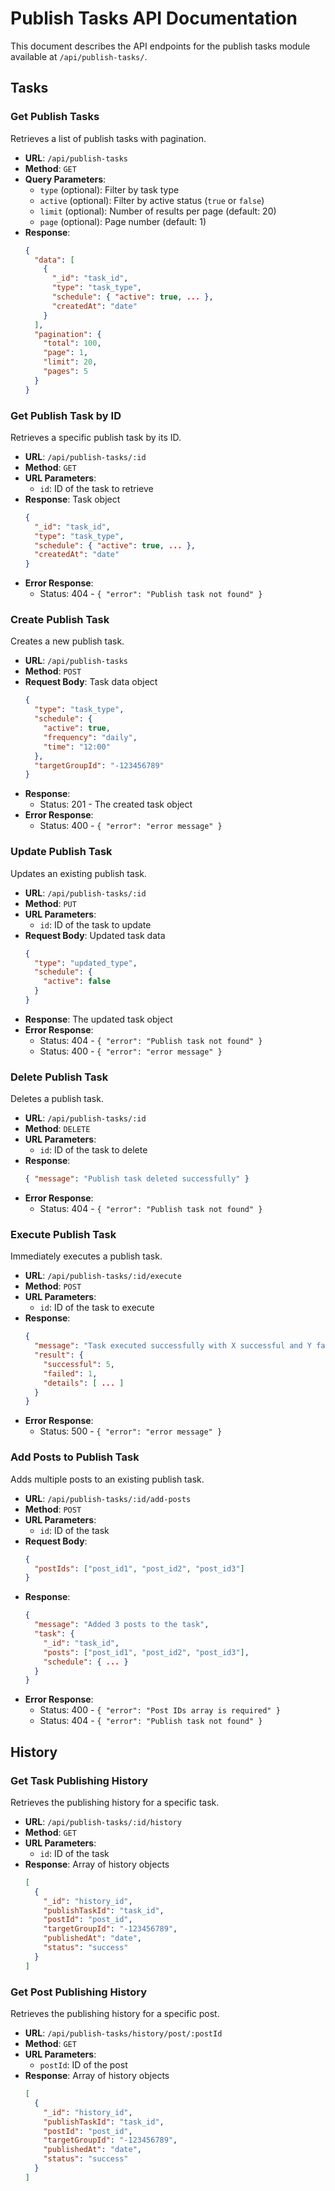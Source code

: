 # Publish Tasks API Documentation

This document describes the API endpoints for the publish tasks module available at `/api/publish-tasks/`.

## Tasks

### Get Publish Tasks

Retrieves a list of publish tasks with pagination.

- **URL**: `/api/publish-tasks`
- **Method**: `GET`
- **Query Parameters**:
  - `type` (optional): Filter by task type
  - `active` (optional): Filter by active status (`true` or `false`)
  - `limit` (optional): Number of results per page (default: 20)
  - `page` (optional): Page number (default: 1)
- **Response**: 
  ```json
  {
    "data": [
      {
        "_id": "task_id",
        "type": "task_type",
        "schedule": { "active": true, ... },
        "createdAt": "date"
      }
    ],
    "pagination": {
      "total": 100,
      "page": 1,
      "limit": 20,
      "pages": 5
    }
  }
  ```

### Get Publish Task by ID

Retrieves a specific publish task by its ID.

- **URL**: `/api/publish-tasks/:id`
- **Method**: `GET`
- **URL Parameters**:
  - `id`: ID of the task to retrieve
- **Response**: Task object
  ```json
  {
    "_id": "task_id",
    "type": "task_type",
    "schedule": { "active": true, ... },
    "createdAt": "date"
  }
  ```
- **Error Response**: 
  - Status: 404 - `{ "error": "Publish task not found" }`

### Create Publish Task

Creates a new publish task.

- **URL**: `/api/publish-tasks`
- **Method**: `POST`
- **Request Body**: Task data object
  ```json
  {
    "type": "task_type",
    "schedule": {
      "active": true,
      "frequency": "daily",
      "time": "12:00"
    },
    "targetGroupId": "-123456789"
  }
  ```
- **Response**: 
  - Status: 201 - The created task object
- **Error Response**:
  - Status: 400 - `{ "error": "error message" }`

### Update Publish Task

Updates an existing publish task.

- **URL**: `/api/publish-tasks/:id`
- **Method**: `PUT`
- **URL Parameters**:
  - `id`: ID of the task to update
- **Request Body**: Updated task data
  ```json
  {
    "type": "updated_type",
    "schedule": {
      "active": false
    }
  }
  ```
- **Response**: The updated task object
- **Error Response**:
  - Status: 404 - `{ "error": "Publish task not found" }`
  - Status: 400 - `{ "error": "error message" }`

### Delete Publish Task

Deletes a publish task.

- **URL**: `/api/publish-tasks/:id`
- **Method**: `DELETE`
- **URL Parameters**:
  - `id`: ID of the task to delete
- **Response**:
  ```json
  { "message": "Publish task deleted successfully" }
  ```
- **Error Response**:
  - Status: 404 - `{ "error": "Publish task not found" }`

### Execute Publish Task

Immediately executes a publish task.

- **URL**: `/api/publish-tasks/:id/execute`
- **Method**: `POST`
- **URL Parameters**:
  - `id`: ID of the task to execute
- **Response**:
  ```json
  {
    "message": "Task executed successfully with X successful and Y failed publications",
    "result": {
      "successful": 5,
      "failed": 1,
      "details": [ ... ]
    }
  }
  ```
- **Error Response**:
  - Status: 500 - `{ "error": "error message" }`

### Add Posts to Publish Task

Adds multiple posts to an existing publish task.

- **URL**: `/api/publish-tasks/:id/add-posts`
- **Method**: `POST`
- **URL Parameters**:
  - `id`: ID of the task 
- **Request Body**:
  ```json
  {
    "postIds": ["post_id1", "post_id2", "post_id3"]
  }
  ```
- **Response**:
  ```json
  {
    "message": "Added 3 posts to the task",
    "task": {
      "_id": "task_id",
      "posts": ["post_id1", "post_id2", "post_id3"],
      "schedule": { ... }
    }
  }
  ```
- **Error Response**:
  - Status: 400 - `{ "error": "Post IDs array is required" }`
  - Status: 404 - `{ "error": "Publish task not found" }`

## History

### Get Task Publishing History

Retrieves the publishing history for a specific task.

- **URL**: `/api/publish-tasks/:id/history`
- **Method**: `GET`
- **URL Parameters**:
  - `id`: ID of the task
- **Response**: Array of history objects
  ```json
  [
    {
      "_id": "history_id",
      "publishTaskId": "task_id",
      "postId": "post_id",
      "targetGroupId": "-123456789",
      "publishedAt": "date",
      "status": "success"
    }
  ]
  ```

### Get Post Publishing History

Retrieves the publishing history for a specific post.

- **URL**: `/api/publish-tasks/history/post/:postId`
- **Method**: `GET`
- **URL Parameters**:
  - `postId`: ID of the post
- **Response**: Array of history objects
  ```json
  [
    {
      "_id": "history_id",
      "publishTaskId": "task_id",
      "postId": "post_id",
      "targetGroupId": "-123456789",
      "publishedAt": "date",
      "status": "success"
    }
  ]
  ```

